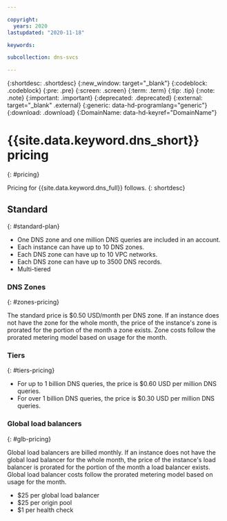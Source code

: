 ```yaml
---

copyright:
  years: 2020
lastupdated: "2020-11-18"

keywords: 

subcollection: dns-svcs

---
```


{:shortdesc: .shortdesc}
{:new_window: target="_blank"}
{:codeblock: .codeblock}
{:pre: .pre}
{:screen: .screen}
{:term: .term}
{:tip: .tip}
{:note: .note}
{:important: .important}
{:deprecated: .deprecated}
{:external: target="_blank" .external}
{:generic: data-hd-programlang="generic"}
{:download: .download}
{:DomainName: data-hd-keyref="DomainName"}

# {{site.data.keyword.dns_short}} pricing
{: #pricing}

Pricing for {{site.data.keyword.dns_full}} follows.
{: shortdesc}

## Standard
{: #standard-plan}
* One DNS zone and one million DNS queries are included in an account.
* Each instance can have up to 10 DNS zones.
* Each DNS zone can have up to 10 VPC networks.
* Each DNS zone can have up to 3500 DNS records.
* Multi-tiered

### DNS Zones
{: #zones-pricing}

The standard price is $0.50 USD/month per DNS zone. If an instance does not have the zone for the whole month, the price of the instance's zone is prorated for the portion of the month a zone exists. Zone costs follow the prorated metering model based on usage for the month.

### Tiers
{: #tiers-pricing}

* For up to 1 billion DNS queries, the price is $0.60 USD per million DNS queries.
* For over 1 billion DNS queries, the price is $0.30 USD per million DNS queries.

### Global load balancers
{: #glb-pricing}

Global load balancers are billed monthly. If an instance does not have the global load balancer for the whole month, the price of the instance's load balancer is prorated for the portion of the month a load balancer exists. Global load balancer costs follow the prorated metering model based on usage for the month.
* $25 per global load balancer
* $25 per origin pool
* $1 per health check
